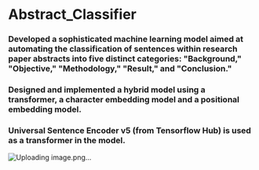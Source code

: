 # Abstract_Classifier
### Developed a sophisticated machine learning model aimed at automating the classification of sentences within research paper abstracts into five distinct categories: "Background," "Objective," "Methodology," "Result," and "Conclusion."
### Designed and implemented a hybrid model using a transformer, a character embedding model and a positional embedding model.
### Universal Sentence Encoder v5 (from Tensorflow Hub) is used as a transformer in the model.
![Uploading image.png…]()

